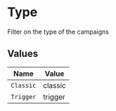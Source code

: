# Type

Filter on the type of the campaigns


## Values

| Name      | Value     |
| --------- | --------- |
| `Classic` | classic   |
| `Trigger` | trigger   |